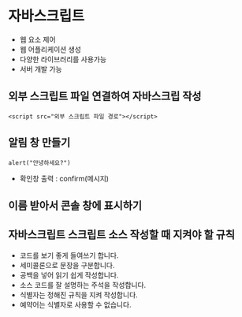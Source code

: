 # 자바스크립트
+ 웹 요소 제어
+ 웹 어플리케이션 생성
+ 다양한 라이브러리를 사용가능
+ 서버 개발 가능
 
 ## 외부 스크립트 파일 연결하여 자바스크립 작성
 ``` <script src="외부 스크립트 파일 경로"></script> ```
 
 ## 알림 창 만들기
 ``` alert("안녕하세요?") ```
 + 확인창 출력 : confirm(메시지)
 
 ## 이름 받아서 콘솔 창에 표시하기
<body>
  <script>
   var name=promt("이름을 입력하세요.");
   console.log(name + "님, 환영합니다.");
  </script>
 </body> 
  
 ## 자바스크립트 스크립트 소스 작성할 때 지켜야 할 규칙
 + 코드를 보기 좋게 들여쓰기 합니다.
 + 세미콜론으로 문장을 구분합니다.
 + 공백을 넣어 읽기 쉽게 작성합니다.
 + 소스 코드를 잘 설명하는 주석을 작성합니다.
 + 식별자는 정해진 규칙을 지켜 작성합니다.
 + 예약어는 식별자로 사용할 수 없습니다.
